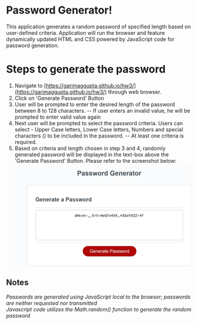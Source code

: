 # Password Generator!

This application generates a random password of specified length based on user-defined criteria. 
Application will run the browser and feature dynamically updated HTML and CSS powered by JavaScript code for password generation.


# Steps to generate the password
 1. Navigate to [https://garimaggupta.github.io/hw3/](https://garimaggupta.github.io/hw3/) through web browser.
 2. Click on 'Generate Password' Button
 3. User will be prompted to enter the desired length of the password between 8 to 128 characters.
-- If user enters an invalid value, he will be prompted to enter valid value again 
4.  Next user will be prompted to select the password criteria. Users can select - Upper Case letters, Lower Case letters, Numbers and special characters () to be included in the password. 
-- At least one criteria is required. 
5. Based on criteria and length chosen in step 3 and 4, randomly generated password will be displayed in the text-box above the 'Generate Password' Button. Please refer to the screenshot below:
![Password Generator Sceenshot](./password_generator_screenshot.jpg)


## Notes

_Passwords are generated using JavaScript local to the browser; passwords are neither requested nor transmitted_  
_Javascript code utilizes the Math.random() function to generate the random password_